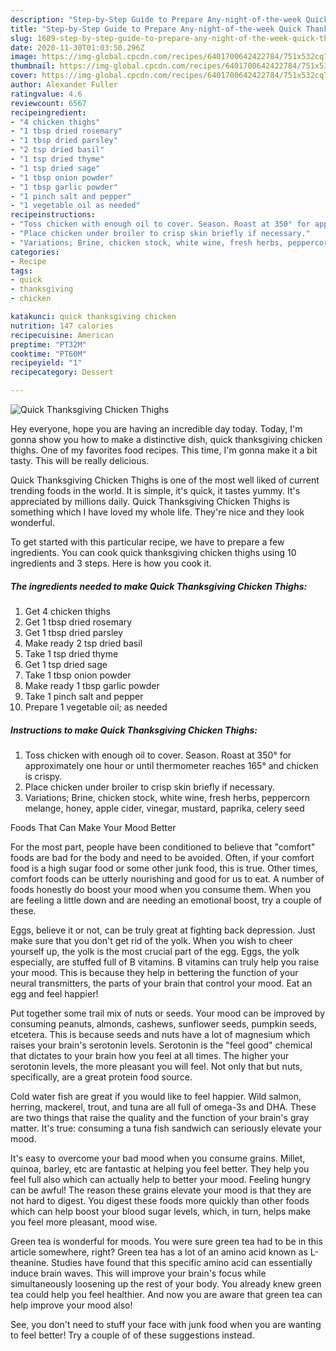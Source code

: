 ```yaml
---
description: "Step-by-Step Guide to Prepare Any-night-of-the-week Quick Thanksgiving Chicken Thighs"
title: "Step-by-Step Guide to Prepare Any-night-of-the-week Quick Thanksgiving Chicken Thighs"
slug: 1689-step-by-step-guide-to-prepare-any-night-of-the-week-quick-thanksgiving-chicken-thighs
date: 2020-11-30T01:03:50.296Z
image: https://img-global.cpcdn.com/recipes/6401700642422784/751x532cq70/quick-thanksgiving-chicken-thighs-recipe-main-photo.jpg
thumbnail: https://img-global.cpcdn.com/recipes/6401700642422784/751x532cq70/quick-thanksgiving-chicken-thighs-recipe-main-photo.jpg
cover: https://img-global.cpcdn.com/recipes/6401700642422784/751x532cq70/quick-thanksgiving-chicken-thighs-recipe-main-photo.jpg
author: Alexander Fuller
ratingvalue: 4.6
reviewcount: 6567
recipeingredient:
- "4 chicken thighs"
- "1 tbsp dried rosemary"
- "1 tbsp dried parsley"
- "2 tsp dried basil"
- "1 tsp dried thyme"
- "1 tsp dried sage"
- "1 tbsp onion powder"
- "1 tbsp garlic powder"
- "1 pinch salt and pepper"
- "1 vegetable oil as needed"
recipeinstructions:
- "Toss chicken with enough oil to cover. Season. Roast at 350° for approximately one hour or until thermometer reaches 165° and chicken is crispy."
- "Place chicken under broiler to crisp skin briefly if necessary."
- "Variations; Brine, chicken stock, white wine, fresh herbs, peppercorn melange, honey, apple cider, vinegar, mustard, paprika, celery seed"
categories:
- Recipe
tags:
- quick
- thanksgiving
- chicken

katakunci: quick thanksgiving chicken 
nutrition: 147 calories
recipecuisine: American
preptime: "PT32M"
cooktime: "PT60M"
recipeyield: "1"
recipecategory: Dessert

---
```



![Quick Thanksgiving Chicken Thighs](https://img-global.cpcdn.com/recipes/6401700642422784/751x532cq70/quick-thanksgiving-chicken-thighs-recipe-main-photo.jpg)

Hey everyone, hope you are having an incredible day today. Today, I'm gonna show you how to make a distinctive dish, quick thanksgiving chicken thighs. One of my favorites food recipes. This time, I'm gonna make it a bit tasty. This will be really delicious.

Quick Thanksgiving Chicken Thighs is one of the most well liked of current trending foods in the world. It is simple, it's quick, it tastes yummy. It's appreciated by millions daily. Quick Thanksgiving Chicken Thighs is something which I have loved my whole life. They're nice and they look wonderful.




To get started with this particular recipe, we have to prepare a few ingredients. You can cook quick thanksgiving chicken thighs using 10 ingredients and 3 steps. Here is how you cook it.

<!--inarticleads1-->

##### The ingredients needed to make Quick Thanksgiving Chicken Thighs:

1. Get 4 chicken thighs
1. Get 1 tbsp dried rosemary
1. Get 1 tbsp dried parsley
1. Make ready 2 tsp dried basil
1. Take 1 tsp dried thyme
1. Get 1 tsp dried sage
1. Take 1 tbsp onion powder
1. Make ready 1 tbsp garlic powder
1. Take 1 pinch salt and pepper
1. Prepare 1 vegetable oil; as needed




<!--inarticleads2-->

##### Instructions to make Quick Thanksgiving Chicken Thighs:

1. Toss chicken with enough oil to cover. Season. Roast at 350° for approximately one hour or until thermometer reaches 165° and chicken is crispy.
1. Place chicken under broiler to crisp skin briefly if necessary.
1. Variations; Brine, chicken stock, white wine, fresh herbs, peppercorn melange, honey, apple cider, vinegar, mustard, paprika, celery seed




Foods That Can Make Your Mood Better


For the most part, people have been conditioned to believe that "comfort" foods are bad for the body and need to be avoided. Often, if your comfort food is a high sugar food or some other junk food, this is true. Other times, comfort foods can be utterly nourishing and good for us to eat. A number of foods honestly do boost your mood when you consume them. When you are feeling a little down and are needing an emotional boost, try a couple of these.

Eggs, believe it or not, can be truly great at fighting back depression. Just make sure that you don't get rid of the yolk. When you wish to cheer yourself up, the yolk is the most crucial part of the egg. Eggs, the yolk especially, are stuffed full of B vitamins. B vitamins can truly help you raise your mood. This is because they help in bettering the function of your neural transmitters, the parts of your brain that control your mood. Eat an egg and feel happier!

Put together some trail mix of nuts or seeds. Your mood can be improved by consuming peanuts, almonds, cashews, sunflower seeds, pumpkin seeds, etcetera. This is because seeds and nuts have a lot of magnesium which raises your brain's serotonin levels. Serotonin is the "feel good" chemical that dictates to your brain how you feel at all times. The higher your serotonin levels, the more pleasant you will feel. Not only that but nuts, specifically, are a great protein food source.

Cold water fish are great if you would like to feel happier. Wild salmon, herring, mackerel, trout, and tuna are all full of omega-3s and DHA. These are two things that raise the quality and the function of your brain's gray matter. It's true: consuming a tuna fish sandwich can seriously elevate your mood. 

It's easy to overcome your bad mood when you consume grains. Millet, quinoa, barley, etc are fantastic at helping you feel better. They help you feel full also which can actually help to better your mood. Feeling hungry can be awful! The reason these grains elevate your mood is that they are not hard to digest. You digest these foods more quickly than other foods which can help boost your blood sugar levels, which, in turn, helps make you feel more pleasant, mood wise.

Green tea is wonderful for moods. You were sure green tea had to be in this article somewhere, right? Green tea has a lot of an amino acid known as L-theanine. Studies have found that this specific amino acid can essentially induce brain waves. This will improve your brain's focus while simultaneously loosening up the rest of your body. You already knew green tea could help you feel healthier. And now you are aware that green tea can help improve your mood also!

See, you don't need to stuff your face with junk food when you are wanting to feel better! Try  a  couple of  of  these  suggestions  instead.

